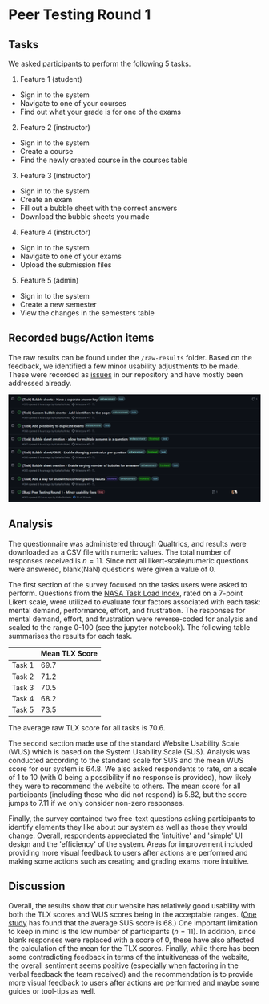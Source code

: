 # Peer Testing Round 1

## Tasks

We asked participants to perform the following 5 tasks.

1. Feature 1 (student)

* Sign in to the system
* Navigate to one of your courses
* Find out what your grade is for one of the exams

2. Feature 2 (instructor)

* Sign in to the system
* Create a course
* Find the newly created course in the courses table

3. Feature 3 (instructor)

* Sign in to the system
* Create an exam
* Fill out a bubble sheet with the correct answers
* Download the bubble sheets you made

4. Feature 4 (instructor)

* Sign in to the system
* Navigate to one of your exams
* Upload the submission files

5. Feature 5 (admin)

* Sign in to the system
* Create a new semester
* View the changes in the semesters table

## Recorded bugs/Action items

The raw results can be found under the `/raw-results` folder. Based on the feedback, we identified a few minor usability adjustments to be made. These were recorded as [issues](https://github.com/UBCO-COSC499-Summer-2024/team-7-capstone-team-7-falcon/issues/363) in our repository and have mostly been addressed already.

!["peer_testing_round_1_issues"](images/peer_testing_r1_issues.png)

## Analysis

The questionnaire was administered through Qualtrics, and results were downloaded as a CSV file with numeric values. The total number of responses received is $n=11$. Since not all likert-scale/numeric questions were answered, blank(NaN) questions were given a value of $0$.

The first section of the survey focused on the tasks users were asked to perform. Questions from the [NASA Task Load Index](https://humansystems.arc.nasa.gov/groups/tlx/downloads/TLXScale.pdf), rated on a 7-point Likert scale, were utilized to evaluate four factors associated with each task: mental demand, performance, effort, and frustration. The responses for mental demand, effort, and frustration were reverse-coded for analysis and scaled to the range 0-100 (see the jupyter notebook). The following table summarises the results for each task.

|        | Mean TLX Score |
|--------|----------------|
| Task 1 | 69.7           |
| Task 2 | 71.2           |
| Task 3 | 70.5           |
| Task 4 | 68.2           |
| Task 5 | 73.5           |

The average raw TLX score for all tasks is $70.6$.

The second section made use of the standard Website Usability Scale (WUS) which is based on the System Usability Scale (SUS). Analysis was conducted according to the standard scale for SUS and the mean WUS score for our system is $64.8$. We also asked respondents to rate, on a scale of 1 to 10 (with 0 being a possibility if no response is provided), how likely they were to recommend the website to others. The mean score for all participants (including those who did not respond) is $5.82$, but the score jumps to $7.11$ if we only consider non-zero responses.

Finally, the survey contained two free-text questions asking participants to identify elements they like about our system as well as those they would change. Overall, respondents appreciated the 'intuitive' and 'simple' UI design and the 'efficiency' of the system. Areas for improvement included providing more visual feedback to users after actions are performed and making some actions such as creating and grading exams more intuitive.

## Discussion

Overall, the results show that our website has relatively good usability with both the TLX scores and WUS scores being in the acceptable ranges. ([One study](https://measuringu.com/sus/) has found that the average SUS score is 68.) One important limitation to keep in mind is the low number of participants ($n=11$). In addition, since blank responses were replaced with a score of 0, these have also affected the calculation of the mean for the TLX scores. Finally, while there has been some contradicting feedback in terms of the intuitiveness of the website, the overall sentiment seems positive (especially when factoring in the verbal feedback the team received) and the recommendation is to provide more visual feedback to users after actions are performed and maybe some guides or tool-tips as well.
